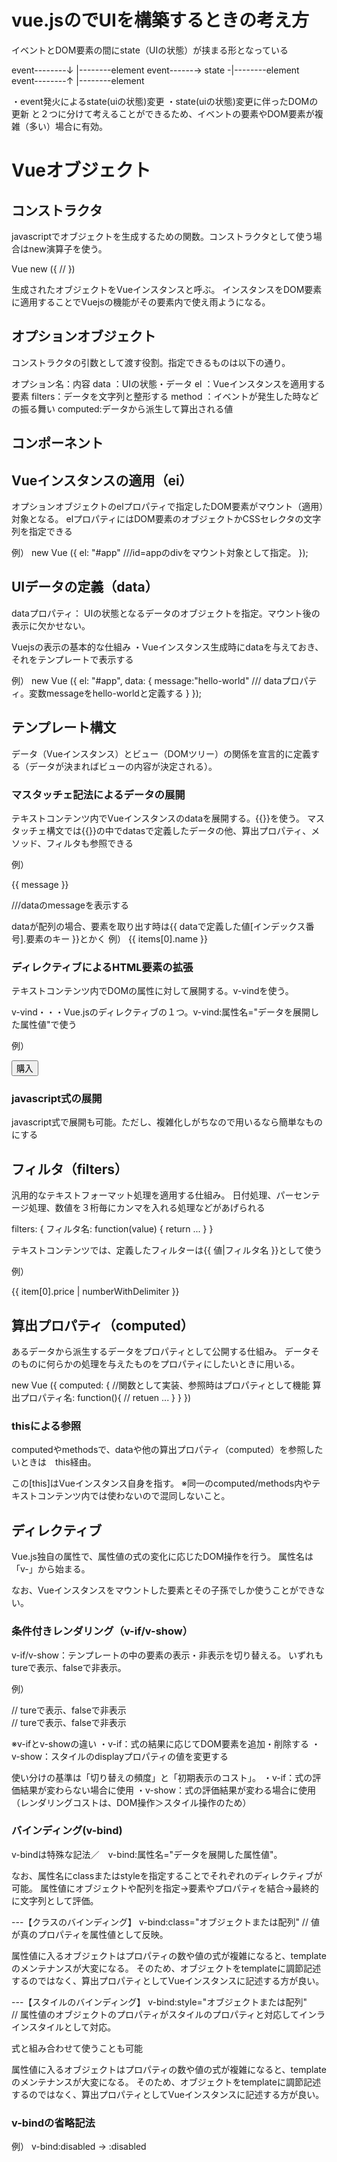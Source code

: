 # vue.jsのでUIを構築するときの考え方
イベントとDOM要素の間にstate（UIの状態）が挟まる形となっている

event--------↓      |--------element
event------→ state -|--------element
event--------↑      |--------element

・event発火によるstate(uiの状態)変更
・state(uiの状態)変更に伴ったDOMの更新
と２つに分けて考えることができるため、イベントの要素やDOM要素が複雑（多い）場合に有効。

# Vueオブジェクト
## コンストラクタ
javascriptでオブジェクトを生成するための関数。コンストラクタとして使う場合はnew演算子を使う。

Vue new ({
  //
})

生成されたオブジェクトをVueインスタンスと呼ぶ。
インスタンスをDOM要素に適用することでVuejsの機能がその要素内で使え雨ようになる。

## オプションオブジェクト
コンストラクタの引数として渡す役割。指定できるものは以下の通り。

オプション名：内容
data   ：UIの状態・データ
el     ：Vueインスタンスを適用する要素
filters：データを文字列と整形する
method ：イベントが発生した時などの振る舞い
computed:データから派生して算出される値

## コンポーネント

## Vueインスタンスの適用（ei）
オプションオブジェクトのelプロパティで指定したDOM要素がマウント（適用）対象となる。
elプロパティにはDOM要素のオブジェクトかCSSセレクタの文字列を指定できる

例）
new Vue ({
      el: "#app"   ///id=appのdivをマウント対象として指定。
    });

## UIデータの定義（data）
dataプロパティ： UIの状態となるデータのオブジェクトを指定。マウント後の表示に欠かせない。

Vuejsの表示の基本的な仕組み
・Vueインスタンス生成時にdataを与えておき、それをテンプレートで表示する

例）
new Vue ({
      el: "#app",
      data: {
        message:"hello-world"  /// dataプロパティ。変数messageをhello-worldと定義する
      }
    });

## テンプレート構文
データ（Vueインスタンス）とビュー（DOMツリー）の関係を宣言的に定義する（データが決まればビューの内容が決定される）。

### マスタッチェ記法によるデータの展開
  テキストコンテンツ内でVueインスタンスのdataを展開する。{{}}を使う。
  マスタッチェ構文では{{}}の中でdatasで定義したデータの他、算出プロパティ、メソッド、フィルタも参照できる

  例）
<body>
  <script src="https://cdn.jsdelivr.net/npm/vue/dist/vue.js"></script>
  <div id="app">
    <p>{{ message }}</p>   ///dataのmessageを表示する
  </div>
  <script>
    new Vue ({
      el: "#app",
      data: {
        message:"hello-world"
      }
    });
  </script>
</body>

dataが配列の場合、要素を取り出す時は{{ dataで定義した値[インデックス番号].要素のキー }}とかく
例） {{ items[0].name }}

### ディレクティブによるHTML要素の拡張
テキストコンテンツ内でDOMの属性に対して展開する。v-vindを使う。

v-vind・・・Vue.jsのディレクティブの１つ。v-vind:属性名="データを展開した属性値"で使う

例）
<body>
<div>
  <button id="b-button" v-vind:title="buyButton">購入</button>
</div>

<script>
  new Vue ({
    el:"b-button",
    data: {
      buyButton:"購入しますか？"
    }
  });
</script>
</body>

### javascript式の展開
javascript式で展開も可能。ただし、複雑化しがちなので用いるなら簡単なものにする

## フィルタ（filters）
汎用的なテキストフォーマット処理を適用する仕組み。
日付処理、パーセンテージ処理、数値を３桁毎にカンマを入れる処理などがあげられる

filters: {
  フィルタ名: function(value) {
    return ...
  }
}

テキストコンテンツでは、定義したフィルターは{{ 値|フィルタ名 }}として使う

例）
<div id="app">
    {{ item[0].price | numberWithDelimiter }}
  </div>

  <script>
  var item = [
  {
    name: "本",
    price: 1300,
    quantity: 0
  }]

  var vm = new Vue ({
    el: '#app',
    data: {
      item: item
    },
    filters: {
      numberWithDelimiter: function(value) {
        if (!value) {
          return 0
        }
        return value.toString().replace(/(\d)(?=(\d{3})+$)/g, '$1,')
        // 3桁毎にカンマを入れる
      }
    }
  })

  </script>

## 算出プロパティ（computed）
あるデータから派生するデータをプロパティとして公開する仕組み。
データそのものに何らかの処理を与えたものをプロパティにしたいときに用いる。

new Vue ({
  computed: { //関数として実装、参照時はプロパティとして機能
    算出プロパティ名: function(){
      // retuen ...
    }
  }
})

### thisによる参照
computedやmethodsで、dataや他の算出プロパティ（computed）を参照したいときは　this経由。

この[this]はVueインスタンス自身を指す。
※同一のcomputed/methods内やテキストコンテンツ内では使わないので混同しないこと。

## ディレクティブ
Vue.js独自の属性で、属性値の式の変化に応じたDOM操作を行う。
属性名は「v-」から始まる。

なお、Vueインスタンスをマウントした要素とその子孫でしか使うことができない。

### 条件付きレンダリング（v-if/v-show）
v-if/v-show：テンプレートの中の要素の表示・非表示を切り替える。
             いずれもtureで表示、falseで非表示。

例）
<div v-if="引数">
  // tureで表示、falseで非表示
</div>

<div v-show="引数">
  // tureで表示、falseで非表示
</div>

※v-ifとv-showの違い
・v-if：式の結果に応じてDOM要素を追加・削除する
・v-show：スタイルのdisplayプロパティの値を変更する

使い分けの基準は「切り替えの頻度」と「初期表示のコスト」。
・v-if：式の評価結果が変わらない場合に使用
・v-show：式の評価結果が変わる場合に使用
（レンダリングコストは、DOM操作＞スタイル操作のため）

### バインディング(v-bind)
v-bindは特殊な記法／　v-bind:属性名="データを展開した属性値"。

なお、属性名にclassまたはstyleを指定することでそれぞれのディレクティブが可能。
属性値にオブジェクトや配列を指定→要素やプロパティを結合→最終的に文字列として評価。

---【クラスのバインディング】
v-bind:class="オブジェクトまたは配列"  // 値が真のプロパティを属性値として反映。

属性値に入るオブジェクトはプロパティの数や値の式が複雑になると、templateのメンテナンスが大変になる。
そのため、オブジェクトをtemplateに調節記述するのではなく、算出プロパティとしてVueインスタンスに記述する方が良い。

---【スタイルのバインディング】
v-bind:style="オブジェクトまたは配列"  
  // 属性値のオブジェクトのプロパティがスタイルのプロパティと対応してインラインスタイルとして対応。

式と組み合わせて使うことも可能

属性値に入るオブジェクトはプロパティの数や値の式が複雑になると、templateのメンテナンスが大変になる。
そのため、オブジェクトをtemplateに調節記述するのではなく、算出プロパティとしてVueインスタンスに記述する方が良い。

### v-bindの省略記法
例） v-bind:disabled → :disabled